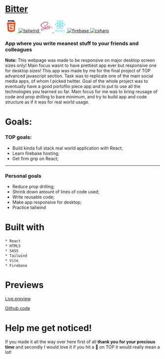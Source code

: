 # <a href="https://clout-b3565.firebaseapp.com">Bitter</a>
 <span>
  <a href="https://www.w3.org/html/" target="_blank" rel="noreferrer"> 
    <img src="https://raw.githubusercontent.com/devicons/devicon/master/icons/html5/html5-original-wordmark.svg" alt="html5" width="40" height="40"/> 
  </a>
 
 <a href="https://tailwindcss.com/" target="_blank" rel="noreferrer">
    <img src="https://www.vectorlogo.zone/logos/tailwindcss/tailwindcss-icon.svg" alt="tailwind" width="40" height="40"/> 
  </a>
  
  <a href="https://sass-lang.com" target="_blank" rel="noreferrer">
    <img src="https://raw.githubusercontent.com/devicons/devicon/master/icons/sass/sass-original.svg" alt="sass" width="40" height="40"/> 
  </a>
  
  <a href="https://reactjs.org/" target="_blank" rel="noreferrer"> 
    <img src="https://raw.githubusercontent.com/devicons/devicon/master/icons/react/react-original-wordmark.svg" alt="react" width="40" height="40"/>
  </a>
  
   
  
  <a href="https://firebase.google.com/" target="_blank" rel="noreferrer"> 
    <img src="https://www.vectorlogo.zone/logos/firebase/firebase-icon.svg" alt="firebase" width="40" height="40"/> 
  </a>
  
  <a href="https://vitejs.dev" target="_blank" rel="noreferrer">
    <img src="https://vitejs.dev/logo.svg" alt="csharp" width="40" height="40"/>
  </a>
 </span>

###  App where you write meanest stuff to your friends and colleagues

**Note:** 
This webpage was made to be responsive on major desktop screen sizes only! Main focus wasnt to have prettiest app ever but responsive one for desktop sizes!
This app was made by me for the final project of TOP advanced javascript section. Task was to replicate one of the main social media apps, of whom I picked
twitter. Goal of the whole project was to eventually have a good portoflio piece app and to put to use all the technologies you learned so far. Main focus 
for me was to bring reusage of code and prop drilling to bare minimum, and try to build app and code structure as if it was for real world usage. 

 # Goals:

### TOP goals:

   * Build kinda full stack real world application with React;
   * Learn firebase hosting;
   * Get firm grip on React;
---
### Personal goals

   * Reduce prop drilling;
   * Shrink down amount of lines of code used;
   * Write reusable code;
   * Make app responsive for desktop;
   * Practice tailwind

# Built with

    * React
    * HTML5
    * SASS
    * Tailwind
    * Vite
    * Firebase


# Previews
    


[Live preview](https://clout-b3565.firebaseapp.com)

[Github code](https://github.com/LukaNikcevic77/Bitter)

# Help me get noticed!

If you made it all the way over here first of all **thank you for your precious time** and secondly I would love it if you hit a 🌟 on TOP it would really mean a lot!
